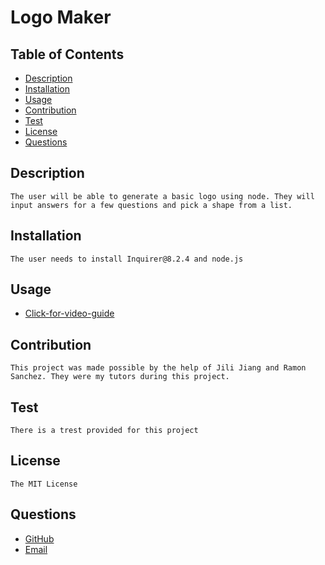# Logo Maker

## Table of Contents
- [Description](#description)
- [Installation](#installation)
- [Usage](#usage)
- [Contribution](#contribution)
- [Test](#test)
- [License](#license)
- [Questions](#questions)

## Description
    The user will be able to generate a basic logo using node. They will input answers for a few questions and pick a shape from a list. 

## Installation
    The user needs to install Inquirer@8.2.4 and node.js

## Usage
- [Click-for-video-guide](https://drive.google.com/file/d/1by6RnvZYNBp5OD_AJPOZ_MFgjUEBwi3S/view?usp=sharing)    

## Contribution
    This project was made possible by the help of Jili Jiang and Ramon Sanchez. They were my tutors during this project. 

## Test
    There is a trest provided for this project

## License
    The MIT License

## Questions
- [GitHub](https://github.com/lalu423)
- [Email](mailto:jonathanlalu@gmail.com)
